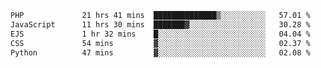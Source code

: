 <!--START_SECTION:waka-->

```txt
PHP             21 hrs 41 mins  ██████████████▒░░░░░░░░░░   57.01 %
JavaScript      11 hrs 30 mins  ███████▓░░░░░░░░░░░░░░░░░   30.28 %
EJS             1 hr 32 mins    █░░░░░░░░░░░░░░░░░░░░░░░░   04.04 %
CSS             54 mins         ▓░░░░░░░░░░░░░░░░░░░░░░░░   02.37 %
Python          47 mins         ▓░░░░░░░░░░░░░░░░░░░░░░░░   02.08 %
```

<!--END_SECTION:waka-->

